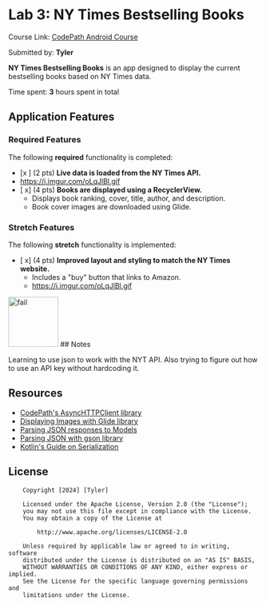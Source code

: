 # Lab 3: NY Times Bestselling Books

Course Link: [CodePath Android Course](https://courses.codepath.org/courses/and102/unit/3#!labs)

Submitted by: **Tyler** <!-- Replace 'Your Name Here' with your actual name -->

**NY Times Bestselling Books** is an app designed to display the current bestselling books based on NY Times data.

Time spent: **3** hours spent in total <!-- Replace 'X' with the number of hours you spent on this project -->

## Application Features

### Required Features

The following **required** functionality is completed:

- [x ] (2 pts) **Live data is loaded from the NY Times API.**
- https://i.imgur.com/oLqJlBl.gif
- [ x] (4 pts) **Books are displayed using a RecyclerView.**
  - Displays book ranking, cover, title, author, and description.
  - Book cover images are downloaded using Glide.

### Stretch Features

The following **stretch** functionality is implemented:

- [ x] (4 pts) **Improved layout and styling to match the NY Times website.**
  - Includes a "buy" button that links to Amazon.
  - https://i.imgur.com/oLqJlBl.gif
<img src='https://i.imgur.com/oLqJlBl.gif' title='books' width='100' alt='fail' />
## Notes

Learning to use json to work with the NYT API. Also trying to figure out how to use an API key without hardcoding it. 

## Resources

- [CodePath's AsyncHTTPClient library](https://guides.codepath.org/android/Using-CodePath-Async-Http-Client)
- [Displaying Images with Glide library](https://guides.codepath.org/android/Displaying-Images-with-the-Glide-Library)
- [Parsing JSON responses to Models](https://guides.codepath.org/android/converting-json-to-models)
- [Parsing JSON with gson library](https://guides.codepath.org/android/Leveraging-the-Gson-Library#parsing-the-response)
- [Kotlin's Guide on Serialization](https://kotlinlang.org/docs/serialization.html)

## License

```plaintext
    Copyright [2024] [Tyler]

    Licensed under the Apache License, Version 2.0 (the "License");
    you may not use this file except in compliance with the License.
    You may obtain a copy of the License at

        http://www.apache.org/licenses/LICENSE-2.0

    Unless required by applicable law or agreed to in writing, software
    distributed under the License is distributed on an "AS IS" BASIS,
    WITHOUT WARRANTIES OR CONDITIONS OF ANY KIND, either express or implied.
    See the License for the specific language governing permissions and
    limitations under the License.
